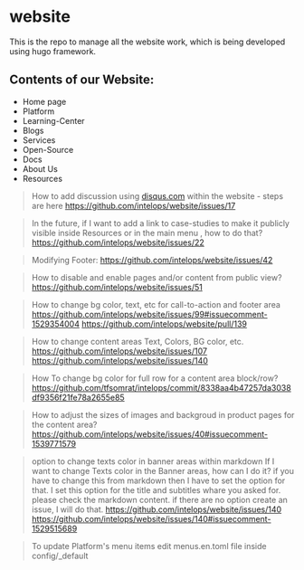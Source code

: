 # website
This is the repo to manage all the website work, which is being developed using hugo framework.

## Contents of our Website:
- Home page
- Platform
- Learning-Center
- Blogs
- Services
- Open-Source
- Docs
- About Us
- Resources

> How to add discussion using [disqus.com](https://disqus.com/) within the website - steps are here https://github.com/intelops/website/issues/17 

> In the future, if I want to add a link to case-studies to make it publicly visible inside Resources or in the main menu , how to do that?
> https://github.com/intelops/website/issues/22 

> Modifying Footer:
> https://github.com/intelops/website/issues/42 

> How to disable and enable pages and/or content from public view?
> https://github.com/intelops/website/issues/51

> How to change bg color, text, etc for call-to-action and footer area
> https://github.com/intelops/website/issues/99#issuecomment-1529354004 
> https://github.com/intelops/website/pull/139 

> How to change content areas Text, Colors, BG color, etc.
> https://github.com/intelops/website/issues/107 
> https://github.com/intelops/website/issues/140 

> How To change bg color for full row for a content area block/row?
> https://github.com/tfsomrat/intelops/commit/8338aa4b47257da3038df9356f21fe78a2655e85 

> How to adjust the sizes of images and backgroud in product pages for the content area?
> https://github.com/intelops/website/issues/40#issuecomment-1539771579 

> option to change texts color in banner areas within markdown
> If I want to change Texts color in the Banner areas, how can I do it?
> if you have to change this from markdown then I have to set the option for that.
> I set this option for the title and subtitles whare you asked for. please check the markdown content.
> if there are no option create an issue, I will do that. 
> https://github.com/intelops/website/issues/140 
> https://github.com/intelops/website/issues/140#issuecomment-1529515689 

> To update Platform's menu items edit menus.en.toml file inside config/_default


